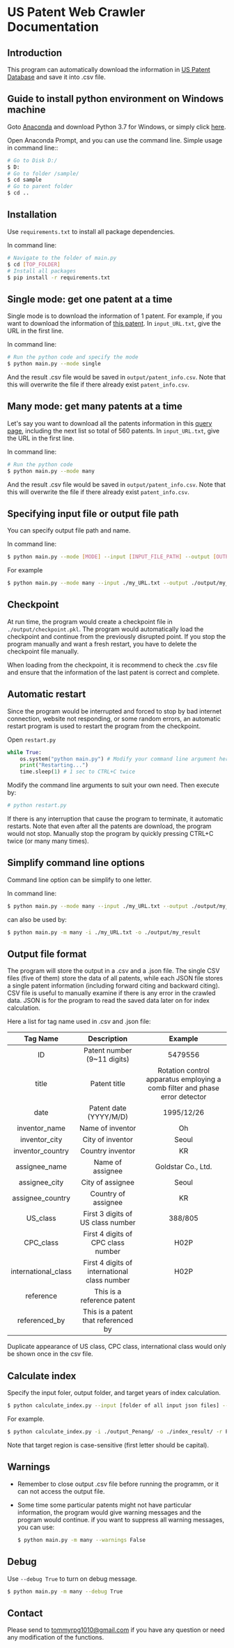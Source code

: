 
# US Patent Web Crawler Documentation

## Introduction
This program can automatically download the information in [US Patent Database](http://patft.uspto.gov/netahtml/PTO/search-adv.htm) and save it into .csv file.

## Guide to install python environment on Windows machine
Goto [Anaconda](https://www.anaconda.com/distribution/) and download Python 3.7 for Windows, or simply click [here](https://repo.anaconda.com/archive/Anaconda3-2019.03-Windows-x86_64.exe).

Open Anaconda Prompt, and you can use the command line.
Simple usage in command line::
```bash
# Go to Disk D:/
$ D:
# Go to folder /sample/
$ cd sample
# Go to parent folder
$ cd ..
```

## Installation
Use `requirements.txt` to install all package dependencies.

In command line:
```bash
# Navigate to the folder of main.py
$ cd [TOP_FOLDER]
# Install all packages
$ pip install -r requirements.txt
```

## Single mode: get one patent at a time
Single mode is to download the information of 1 patent. For example, if you want to download the information of <a href="http://patft.uspto.gov//netacgi/nph-Parser?Sect1=PTO2&Sect2=HITOFF&u=%2Fnetahtml%2FPTO%2Fsearch-adv.htm&r=1&f=G&l=50&d=PTXT&p=1&S1=((Seoul.INCI.+AND+(A+or+B%3F).KD.)+AND+%40PD%3E%3D19950101%3C%3D19951231)&OS=IC/Seoul+AND+APT/1+AND+ISD/19950101-%3E19951231&RS=((IC/Seoul+AND+APT/1)+AND+ISD/19950101-%3E19951231)">this patent</a>. In `input_URL.txt`, give the URL in the first line.

In command line:
```bash
# Run the python code and specify the mode
$ python main.py --mode single
```
And the result .csv file would be saved in `output/patent_info.csv`. Note that this will overwrite the file if there already exist `patent_info.csv`.

## Many mode: get many patents at a time
Let's say you want to download all the patents information in this <a href="http://patft.uspto.gov/netacgi/nph-Parser?Sect1=PTO2&Sect2=HITOFF&u=%2Fnetahtml%2FPTO%2Fsearch-adv.htm&r=0&f=S&l=50&d=PTXT&RS=%28%28IC%2FSeoul+AND+APT%2F1%29+AND+ISD%2F19950101-%3E19951231%29&Refine=Refine+Search&Query=IC%2FSeoul+AND+APT%2F1+AND+ISD%2F19950101-%3E19951231">query page</a>, including the next list so total of 560 patents. In `input_URL.txt`, give the URL in the first line.

In command line:
```bash
# Run the python code
$ python main.py --mode many
```
And the result .csv file would be saved in `output/patent_info.csv`. Note that this will overwrite the file if there already exist `patent_info.csv`.

## Specifying input file or output file path
You can specify output file path and name.

In command line:
```bash
$ python main.py --mode [MODE] --input [INPUT_FILE_PATH] --output [OUTPUT_FILE_PATH]
```

For example
```bash
$ python main.py --mode many --input ./my_URL.txt --output ./output/my_result.csv
```

## Checkpoint
At run time, the program would create a checkpoint file in `./output/checkpoint.pkl`. The program would automatically load the checkpoint and continue from the previously disrupted point. If you stop the program manually and want a fresh restart, you have to delete the checkpoint file manually.

When loading from the checkpoint, it is recommend to check the .csv file and ensure that the information of the last patent is correct and complete.

## Automatic restart
Since the program would be interrupted and forced to stop by bad internet connection, website not responding, or some random errors, an automatic restart program is used to restart the program from the checkpoint.

Open `restart.py`
```Python
while True:
    os.system("python main.py") # Modify your command line argument here
    print("Restarting...")
    time.sleep(1) # 1 sec to CTRL+C twice
```
Modify the command line arguments to suit your own need. Then execute by:
```bash
# python restart.py
```

If there is any interruption that cause the program to terminate, it automatic restarts. Note that even after all the patents are download, the program would not stop. Manually stop the program by quickly pressing CTRL+C twice (or many many times).

## Simplify command line options
Command line option can be simplify to one letter.

In command line:
```bash
$ python main.py --mode many --input ./my_URL.txt --output ./output/my_result
```
can also be used by:
```bash
$ python main.py -m many -i ./my_URL.txt -o ./output/my_result
```

## Output file format
The program will store the output in a .csv and a .json file. The single CSV files (five of them)  store the data of all patents, while each JSON file stores a single patent information (including forward citing and backward citing). CSV file is useful to manually examine if there is any error in the crawled data. JSON is for the program to read the saved data later on for index calculation.

Here a list for tag name used in .csv and .json file:

|      Tag Name       |                 Description                  |                           Example                            |
| :-----------------: | :------------------------------------------: | :----------------------------------------------------------: |
|         ID          |         Patent number (9~11 digits)          |                           5479556                            |
|        title        |                 Patent title                 | Rotation control apparatus employing a comb filter and phase error detector |
|        date         |            Patent date (YYYY/M/D)            |                          1995/12/26                          |
|    inventor_name    |               Name of inventor               |                              Oh                              |
|    inventor_city    |               City of inventor               |                            Seoul                             |
|  inventor_country   |               Country inventor               |                              KR                              |
|    assignee_name    |               Name of assignee               |                      Goldstar Co., Ltd.                      |
|    assignee_city    |               City of assignee               |                            Seoul                             |
|  assignee_country   |             Country of assignee              |                              KR                              |
|      US_class       |      First 3 digits of US class number       |                           388/805                            |
|      CPC_class      |      First 4 digits of CPC class number      |                             H02P                             |
| international_class | First 4 digits of international class number |                             H02P                             |
|      reference      |          This is a reference patent          |                                                              |
|    referenced_by    |     This is a patent that referenced by      |                                                              |

Duplicate appearance of US class, CPC class, international class would only be shown once in the csv file.

## Calculate index
Specify the input foler, output folder, and target years of index calculation.
```bash
$ python calculate_index.py --input [folder of all input json files] --output [folder of output] --region [target region] --year [starting year] [ending_year] --window 5
```
For example.
```bash
$ python calculate_index.py -i ./output_Penang/ -o ./index_result/ -r Penang -y 1970 2015 -w 5
```
Note that target region is case-sensitive (first letter should be capital).


## Warnings
* Remember to close output .csv file before running the programm, or it can not access the output file.

* Some time some particular patents might not have particular information, the program would give warning messages and the program would continue. if you want to suppress all warning messages, you can use:
  ```bash
  $ python main.py -m many --warnings False
  ```

## Debug
Use `--debug True` to turn on debug message.
```bash
$ python main.py -m many --debug True
```

## Contact
Please send to tommyrpg1010@gmail.com if you have any question or need any modification of the functions.